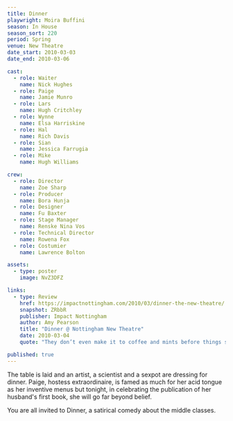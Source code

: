 ```yaml
---
title: Dinner
playwright: Moira Buffini
season: In House
season_sort: 220
period: Spring
venue: New Theatre
date_start: 2010-03-03
date_end: 2010-03-06

cast:
  - role: Waiter
    name: Nick Hughes
  - role: Paige
    name: Jamie Munro
  - role: Lars
    name: Hugh Critchley
  - role: Wynne
    name: Elsa Harriskine
  - role: Hal
    name: Rich Davis
  - role: Sian
    name: Jessica Farrugia
  - role: Mike
    name: Hugh Williams

crew:
  - role: Director
    name: Zoe Sharp
  - role: Producer
    name: Bora Hunja
  - role: Designer
    name: Fu Baxter
  - role: Stage Manager
    name: Renske Nina Vos
  - role: Technical Director
    name: Rowena Fox
  - role: Costumier
    name: Lawrence Bolton

assets:
  - type: poster
    image: NvZ3DFZ

links:
  - type: Review
    href: https://impactnottingham.com/2010/03/dinner-the-new-theatre/
    snapshot: ZRbbR
    publisher: Impact Nottingham
    author: Amy Pearson
    title: "Dinner @ Nottingham New Theatre"
    date: 2010-03-04
    quote: "They don’t even make it to coffee and mints before things start to boil over. The audience are left somewhat bewildered at the end. The chandelier is extinguished and they are quite literally in the dark..."

published: true
---
```


The table is laid and an artist, a scientist and a sexpot are dressing for dinner. Paige, hostess extraordinaire, is famed as much for her acid tongue as her inventive menus but tonight, in celebrating the publication of her husband's first book, she will go far beyond belief.

You are all invited to Dinner, a satirical comedy about the middle classes.
